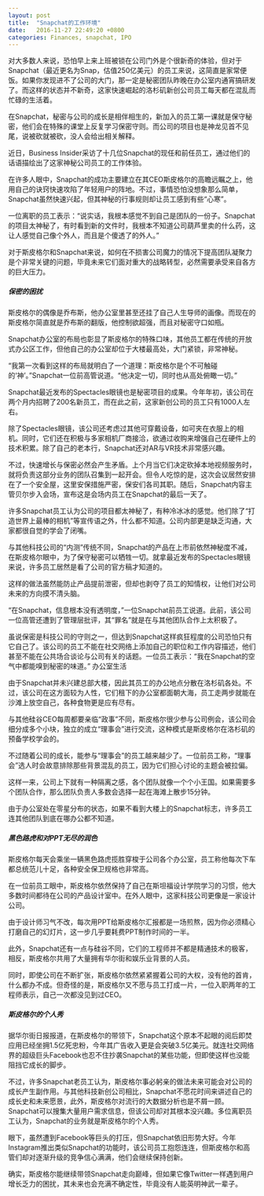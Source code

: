```yaml
---
layout: post
title:  "Snapchat的工作环境"
date:   2016-11-27 22:49:20 +0800
categories: Finances, snapchat, IPO
---
```



对大多数人来说，恐怕早上来上班被锁在公司门外是个很新奇的体验，但对于Snapchat（最近更名为Snap，估值250亿美元）的员工来说，这简直是家常便饭。如果你发现进不了公司的大门，那一定是秘密团队昨晚在办公室内通宵搞研发了。而这样的状态并不新奇，这家快速崛起的洛杉矶新创公司员工每天都在混乱而忙碌的生活着。

在Snapchat，秘密与公司的成长是相伴相生的，新加入的员工第一课就是保守秘密，他们会在特殊的课堂上反复学习保密守则。而公司的项目也是神龙见首不见尾，说被砍就被砍，没人会给出相关解释。

近日，Business Insider采访了十几位Snapchat的现任和前任员工，通过他们的话语描绘出了这家神秘公司员工的工作体验。

在许多人眼中，Snapchat的成功主要建立在其CEO斯皮格尔的高瞻远瞩之上，他用自己的诀窍快速攻陷了年轻用户的阵地。不过，事情恐怕没想象那么简单，Snapchat虽然快速兴起，但其神秘的行事规则却让员工感到有些“心寒”。

一位离职的员工表示：“说实话，我根本感觉不到自己是团队的一份子。Snapchat的项目太神秘了，有时看到新的文件时，我根本不知道公司葫芦里卖的什么药，这让人感觉自己像个外人，而且是个傻透了的外人。”

对于斯皮格尔和Snapchat来说，如何在不损害公司魔力的情况下提高团队凝聚力是个非常关键的问题，毕竟未来它们面对重大的战略转型，必然需要承受来自各方的巨大压力。

##### 保密的困扰
 
斯皮格尔的偶像是乔布斯，他办公室里甚至还挂了自己人生导师的画像。而现在的斯皮格尔简直就是乔布斯的翻版，他控制欲超强，而且对秘密守口如瓶。

Snapchat办公室的布局也彰显了斯皮格尔的特殊口味，其他员工都在传统的开放式办公区工作，但他自己的办公室却位于大楼最高处，大门紧锁，非常神秘。

“我第一次看到这样的布局就明白了一个道理：斯皮格尔是个不可触碰的‘神’。”Snapchat一位前高管说道。“他决定一切，同时也从高处俯瞰一切。”

Snapchat最近发布的Spectacles眼镜也是秘密项目的成果。今年年初，该公司在两个月内招聘了200名新员工，而在此之前，这家新创公司的员工只有1000人左右。

除了Spectacles眼镜，该公司还考虑过其他可穿戴设备，如可夹在衣服上的相机。同时，它们还在积极与多家相机厂商接洽，欲通过收购来增强自己在硬件上的技术积累。除了自己的老本行，Snapchat还对AR与VR技术非常感兴趣。

不过，快速增长与保密必然会产生矛盾。上个月当它们决定砍掉本地视频服务时，就将负责这部分业务的团队召集到一起开会。但令人吃惊的是，这次会议居然安排在了一个安全屋，这里安保措施严密，保安们各司其职。随后，Snapchat内容主管贝尔步入会场，宣布这是会场内员工在Snapchat的最后一天了。

许多Snapchat员工认为公司的项目都太神秘了，有种冷冰冰的感觉。他们除了“打造世界上最棒的相机”等宣传语之外，什么都不知道。公司内部更是缺乏沟通，大家都很自觉的学会了闭嘴。

与其他科技公司的“内测”传统不同，Snapchat的产品在上市前依然神秘度不减，在斯皮格尔眼中，为了保守秘密可以牺牲一切。就拿最近发布的Spectacles眼镜来说，许多员工居然是看了公司的官方稿才知道的。

这样的做法虽然能防止产品提前泄密，但却也剥夺了员工的知情权，让他们对公司未来的方向摸不清头脑。

“在Snapchat，信息根本没有透明度，”一位Snapchat前员工说道。此前，该公司一位高管还遭到了管理层批评，其“罪名”就是在与其他团队合作上太积极了。

虽说保密是科技公司的守则之一，但达到Snapchat这样疯狂程度的公司恐怕只有它自己了。该公司的员工不能在社交网络上添加自己的职位和工作内容描述，他们甚至不能在公共场合谈论与公司有关的话题。一位员工表示：“我在Snapchat的空气中都能嗅到秘密的味道。”
办公室生活
 
由于Snapchat并未兴建总部大楼，因此其员工的办公地点分散在洛杉矶各处。不过，该公司在这方面较为人性，它们租下的办公室都面朝大海，员工走两步就能在沙滩上放空自己，各种食物更是应有尽有。

与其他硅谷CEO每周都要亲临“政事”不同，斯皮格尔很少参与公司例会，该公司会细分成多个小块，独立的成立“理事会”进行交流，这种模式是斯皮格尔在洛杉矶的预备学校学会的。

不过随着公司的成长，能参与“理事会”的员工越来越少了。一位前员工称，“理事会”选人时会故意排除那些背景混乱的员工，因为它们担心讨论的主题会被拉偏。

这样一来，公司上下就有一种隔离之感，各个团队就像一个个小王国。如果需要多个团队合作，那么团队负责人多数会选择一起在海滩上散步15分钟。

由于办公室处在零星分布的状态，如果不看到大楼上的Snapchat标志，许多员工连其他团队到底在哪办公都不知道。

##### 黑色路虎和对PPT无尽的润色

斯皮格尔每天会乘坐一辆黑色路虎揽胜穿梭于公司各个办公室，员工称他每次下车都总统范儿十足，各种安全保卫规格也非常高。

在一位前员工眼中，斯皮格尔依然保持了自己在斯坦福设计学院学习的习惯，他大多数时间都待在公司的产品设计室中。在外人眼中，这家科技公司更像是一家设计公司。

由于设计师习气不改，每次用PPT给斯皮格尔汇报都是一场煎熬，因为你必须精心打磨自己的幻灯片，这一步几乎要耗费PPT制作时间的一半。

此外，Snapchat还有一点与硅谷不同，它们的工程师并不都是精通技术的极客，相反，斯皮格尔共用了大量拥有华尔街和娱乐业背景的人员。

同时，即使公司在不断扩张，斯皮格尔依然紧紧握着公司的大权，没有他的首肯，什么都办不成。但奇怪的是，斯皮格尔又不愿与员工打成一片，一位入职两年的工程师表示，自己一次都没见到过CEO。

##### 斯皮格尔的个人秀

据华尔街日报报道，在斯皮格尔的带领下，Snapchat这个原本不起眼的阅后即焚应用已经坐拥1.5亿死忠粉，今年其广告收入更是会突破3.5亿美元。就连社交网络界的超级巨头Facebook也忍不住抄袭Snapchat的某些功能，但即使这样也没能阻挡它成长的脚步。

不过，许多Snapchat老员工认为，斯皮格尔事必躬亲的做法未来可能会对公司的成长产生副作用。与其他科技新创公司相比，Snapchat不愿花时间来讲述自己的成长史和未来愿景，此外，斯皮格尔对流行的大数据分析也是不屑一顾。Snapchat可以搜集大量用户需求信息，但该公司却对其根本没兴趣。多位离职员工认为，Snapchat的业务就是斯皮格尔的个人秀。

眼下，虽然遭到Facebook等巨头的打压，但Snapchat依旧形势大好。今年Instagram推出类似Snapchat的功能时，该公司员工抱怨连连，但斯皮格尔和高管们却对逐渐升级的竞争信心满满，他们会继续保持创新。

确实，斯皮格尔能继续带领Snapchat走向巅峰，但如果它像Twitter一样遇到用户增长乏力的困扰，其未来也会充满不确定性，毕竟没有人能英明神武一辈子。

